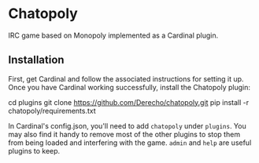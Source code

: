 # Chatopoly
IRC game based on Monopoly implemented as a Cardinal plugin.

## Installation
First, get Cardinal and follow the associated instructions for setting it up.
Once you have Cardinal working successfully, install the Chatopoly plugin:

   cd plugins
   git clone https://github.com/Derecho/chatopoly.git
   pip install -r chatopoly/requirements.txt

In Cardinal's config.json, you'll need to add `chatopoly` under `plugins`. 
You may also find it handy to remove most of the other plugins to stop them
from being loaded and interfering with the game. `admin` and `help` are useful
plugins to keep.
